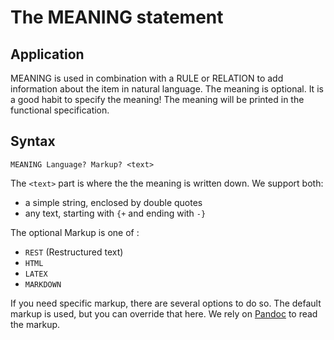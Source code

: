 # The MEANING statement

## Application
MEANING is used in combination with a RULE or RELATION to add information about the item in natural language. 
The meaning is optional. 
It is a good habit to specify the meaning! The meaning will be printed in the functional specification.


## Syntax

```
MEANING Language? Markup? <text>
```
The `<text>` part is where the the meaning is written down. We support both:
* a simple string, enclosed by double quotes
* any text, starting with `{+` and ending with `-}` 

The optional Markup is one of :
 * `REST` (Restructured text)
 * `HTML`
 * `LATEX` 
 * `MARKDOWN`

If you need specific markup, there are several options to do so. The default markup is used, but you can override that here. We rely on [Pandoc](http://pandoc.org/) to read the markup.

